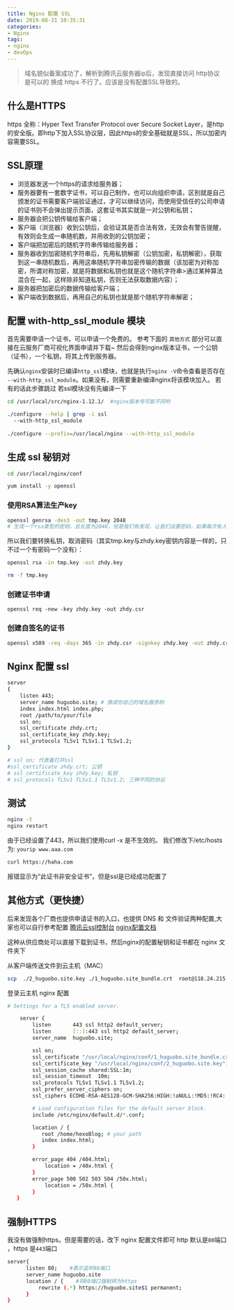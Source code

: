 ```yaml
---
title: Nginx 配置 SSL
date: 2019-08-31 10:35:31
categories: 
- Nginx
tags:
- nginx
- devOps
---
```


> 域名貌似备案成功了，解析到腾讯云服务器ip后，发现直接访问 http协议 是可以的 换成 https 不行了。应该是没有配置SSL导致的。

## 什么是HTTPS
https 全称：Hyper Text Transfer Protocol over Secure Socket Layer，是http的安全版。即http下加入SSL协议层，因此https的安全基础就是SSL，所以加密内容需要SSL。

## SSL原理
- 浏览器发送一个https的请求给服务器；
- 服务器要有一套数字证书，可以自己制作，也可以向组织申请，区别就是自己颁发的证书需要客户端验证通过，才可以继续访问，而使用受信任的公司申请的证书则不会弹出提示页面，这套证书其实就是一对公钥和私钥；
- 服务器会把公钥传输给客户端；
- 客户端（浏览器）收到公钥后，会验证其是否合法有效，无效会有警告提醒，有效则会生成一串随机数，并用收到的公钥加密；
- 客户端把加密后的随机字符串传输给服务器；
- 服务器收到加密随机字符串后，先用私钥解密（公钥加密，私钥解密），获取到这一串随机数后，再用这串随机字符串加密传输的数据（该加密为对称加密，所谓对称加密，就是将数据和私钥也就是这个随机字符串>通过某种算法混合在一起，这样除非知道私钥，否则无法获取数据内容）；
- 服务器把加密后的数据传输给客户端；
- 客户端收到数据后，再用自己的私钥也就是那个随机字符串解密；

## 配置 with-http_ssl_module 模块
首先需要申请一个证书，可以申请一个免费的。
参考下面的 `其他方式` 部分可以直接在云服务厂商可视化界面申请并下载~
然后会得到nginx版本证书，一个公钥（证书），一个私钥，将其上传到服务器。

先确认`nginx`安装时已编译`http_ssl`模块，也就是执行`nginx -V`命令查看是否存在 `--with-http_ssl_module`。如果没有，则需要重新编译nginx将该模块加入。
若有的话此步骤跳过
若ssl模块没有先编译一下

```bash
cd /usr/local/src/nginx-1.12.1/  #nginx版本号可能不同哟

./configure --help | grep -i ssl
  --with-http_ssl_module 
  
./configure --prefix=/usr/local/nginx --with-http_ssl_module

```

## 生成 ssl 秘钥对
```bash
cd /usr/local/nginx/conf

yum install -y openssl
```

### 使用RSA算法生产key
```bash
openssl genrsa -des3 -out tmp.key 2048
# 生成一个rsa类型的密钥，且长度为2048，但是我们有发现，让我们设置密码，如果每次有人访问我们的站点，都需要输入密码，太麻烦了
```
所以我们要转换私钥，取消密码（其实tmp.key与zhdy.key密钥内容是一样的，只不过一个有密码一个没有）：
```bash
openssl rsa -in tmp.key -out zhdy.key 

rm -f tmp.key
```
### 创建证书申请
```
openssl req -new -key zhdy.key -out zhdy.csr
```

### 创建自签名的证书
```bash
openssl x509 -req -days 365 -in zhdy.csr -signkey zhdy.key -out zhdy.crt
```

## Nginx 配置 ssl
```bash
server
{
    listen 443;
    server_name huguobo.site; # 换成你自己的域名服务哟
    index index.html index.php;
    root /path/to/your/file 
    ssl on;
    ssl_certificate zhdy.crt;
    ssl_certificate_key zhdy.key;
    ssl_protocols TLSv1 TLSv1.1 TLSv1.2;
}

# ssl on; 代表着打开ssl
#ssl_certificate zhdy.crt; 公钥
# ssl_certificate_key zhdy.key; 私钥
# ssl_protocols TLSv1 TLSv1.1 TLSv1.2; 三种不同的协议
```

## 测试
```bash
nginx -t
nginx restart
```

由于已经设置了443，所以我们使用curl -x 是不生效的。
我们修改下/etc/hosts为: `yourip www.aaa.com`

```bash
curl https://haha.com
```
报错显示为“此证书非安全证书”，但是ssl是已经成功配置了

## 其他方式（更快捷）
后来发现各个厂商也提供申请证书的入口，也提供 DNS 和 文件验证两种配置,大家也可以自行参考配置
[腾讯云ssl控制台](https://console.cloud.tencent.com/ssl)
[nginx配置文档](https://cloud.tencent.com/document/product/400/35244)

这种从供应商处可以直接下载到证书，然后nginx的配置秘钥和证书都在 nginx 文件夹下

从客户端传送文件到云主机（MAC）
```bash
scp  ./2_huguobo.site.key ./1_huguobo.site_bundle.crt  root@118.24.215.220:/usr/local/nginx/conf
```
登录云主机 nginx 配置
```bash
# Settings for a TLS enabled server.

    server {
        listen       443 ssl http2 default_server;
        listen       [::]:443 ssl http2 default_server;
        server_name  huguobo.site;

        ssl on;
        ssl_certificate "/usr/local/nginx/conf/1_huguobo.site_bundle.crt";
        ssl_certificate_key "/usr/local/nginx/conf/2_huguobo.site.key";
        ssl_session_cache shared:SSL:1m;
        ssl_session_timeout  10m;
        ssl_protocols TLSv1 TLSv1.1 TLSv1.2;
        ssl_prefer_server_ciphers on;
        ssl_ciphers ECDHE-RSA-AES128-GCM-SHA256:HIGH:!aNULL:!MD5:!RC4:!DHE; #请按照这个套件配置，配置加密套件，写法遵循 openssl 标准。

        # Load configuration files for the default server block.
        include /etc/nginx/default.d/*.conf;

        location / {
           root /home/hexoBlog; # your path
           index index.html;
        }

        error_page 404 /404.html;
            location = /40x.html {
        }
        error_page 500 502 503 504 /50x.html;
            location = /50x.html {
        }
   }

```
## 强制HTTPS
我没有做强制https。但是需要的话，改下 nginx 配置文件即可
http 默认是`80`端口 ，https 是`443`端口
```bash
server{
      listen 80;    #表示监听80端口
      server_name huguobo.site
      location / {    #将80端口强制转为https
          rewrite (.*) https://huguobo.site$1 permanent;
      }
}
```
